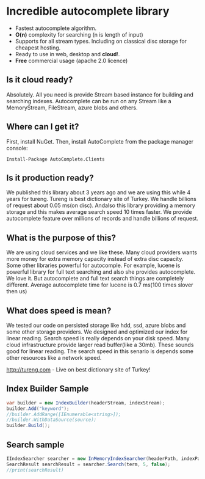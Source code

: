 # Incredible autocomplete library
- Fastest autocomplete algorithm. 
- **O(n)** complexity for searching (n is length of input)
- Supports for all stream types. Including on classical disc storage for cheapest hosting.
- Ready to use in web, desktop and **cloud**!.
- **Free** commercial usage (apache 2.0 licence)

## Is it cloud ready?
Absolutely. All you need is provide Stream based instance for building and searching indexes. Autocomplete can be run on any Stream like a MemoryStream, FileStream, azure blobs and others.

## Where can I get it?
First, install NuGet. Then, install AutoComplete from the package manager console:

```
Install-Package AutoComplete.Clients
```

## Is it production ready?
We published this library about 3 years ago and we are using this while 4 years for tureng. Tureng is best dictionary site of Turkey. We handle billions of request about 0.05 ms(on disc). Andalso this library providing a memory storage and this makes average search speed 10 times faster. We provide autocomplete feature over millions of records and handle billions of request.

## What is the purpose of this?
We are using cloud services and we like these. Many cloud providers wants more money for extra memory capacity instead of extra disc capacity. Some other libraries powerful for autocomple. For example, lucene is powerful library for full text searching and also she provides autocomplete. We love it. But autocomplete and full text search things are completely different. Average autocomplete time for lucene is 0.7 ms(100 times slover then us)

## What does speed is mean?
We tested our code on persisted storage like hdd, ssd, azure blobs and some other storage providers.  We designed and optimized our index for linear reading. Search speed is really depends on your disk speed. Many cloud infrastructure provide larger read buffer(like a 30mb). These sounds good for linear reading. The search speed in this senario is depends some other resources like a network speed.

http://tureng.com - Live on best dictionary site of Turkey!

## Index Builder Sample
```csharp
var builder = new IndexBuilder(headerStream, indexStream);
builder.Add("keyword");
//builder.AddRange([IEnumerable<string>]);
//builder.WithDataSource(source);
builder.Build();
```

## Search sample
```csharp
IIndexSearcher searcher = new InMemoryIndexSearcher(headerPath, indexPath);
SearchResult searchResult = searcher.Search(term, 5, false);
//print(searchResult)
```


